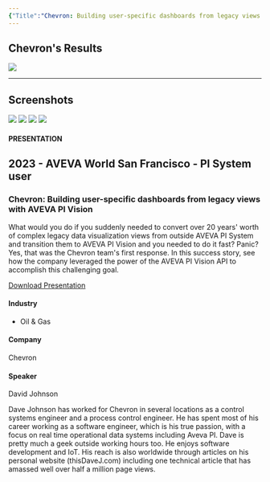 ```yaml
---
{"Title":"Chevron: Building user-specific dashboards from legacy views with AVEVA  PI Vision","year":2023,"Industry":"Oil & Gas","URL":"https://resources.osisoft.com/presentations/chevron--building-user-specific-dashboards-from-legacy-views-with-aveva%E2%84%A2-pi-vision%E2%84%A2/","PDF":"https://cdn.osisoft.com/osi/presentations/2023-AVEVA-San-Francisco/UC23NA-1PSU04-Chevron-Johnson-Chevron-Building-user-specific-dashboards-from-legacy-views-with--PI-Vision.pdf","Company":"Chevron","Keywords":null,"dg-publish":true,"permalink":"/aveva/customer-stories/2023/2023-chevron-chevron-building-user-specific-dashboards-from-legacy-views-with-aveva-pi-vision/","dgPassFrontmatter":true}
---
```



## Chevron's Results
![](https://i.imgur.com/rrzzlLu.png)

---
## Screenshots
![](https://i.imgur.com/m09FcNP.png)
![](https://i.imgur.com/yl4wIci.png)
![](https://i.imgur.com/kIdjJKa.png)
![](https://i.imgur.com/sEQLlby.png)

#### PRESENTATION

## 2023 - AVEVA World San Francisco - PI System user

### Chevron: Building user-specific dashboards from legacy views with AVEVA PI Vision

What would you do if you suddenly needed to convert over 20 years' worth of complex legacy data visualization views from outside AVEVA PI System and transition them to AVEVA PI Vision and you needed to do it fast? Panic? Yes, that was the Chevron team's first response. In this success story, see how the company leveraged the power of the AVEVA PI Vision API to accomplish this challenging goal.

[Download Presentation](https://cdn.osisoft.com/osi/presentations/2023-AVEVA-San-Francisco/UC23NA-1PSU04-Chevron-Johnson-Chevron-Building-user-specific-dashboards-from-legacy-views-with--PI-Vision.pdf)

#### Industry

- Oil & Gas

#### Company

Chevron

#### Speaker

David Johnson

Dave Johnson has worked for Chevron in several locations as a control systems engineer and a process control engineer. He has spent most of his career working as a software engineer, which is his true passion, with a focus on real time operational data systems including Aveva PI. Dave is pretty much a geek outside working hours too. He enjoys software development and IoT. His reach is also worldwide through articles on his personal website (thisDaveJ.com) including one technical article that has amassed well over half a million page views.